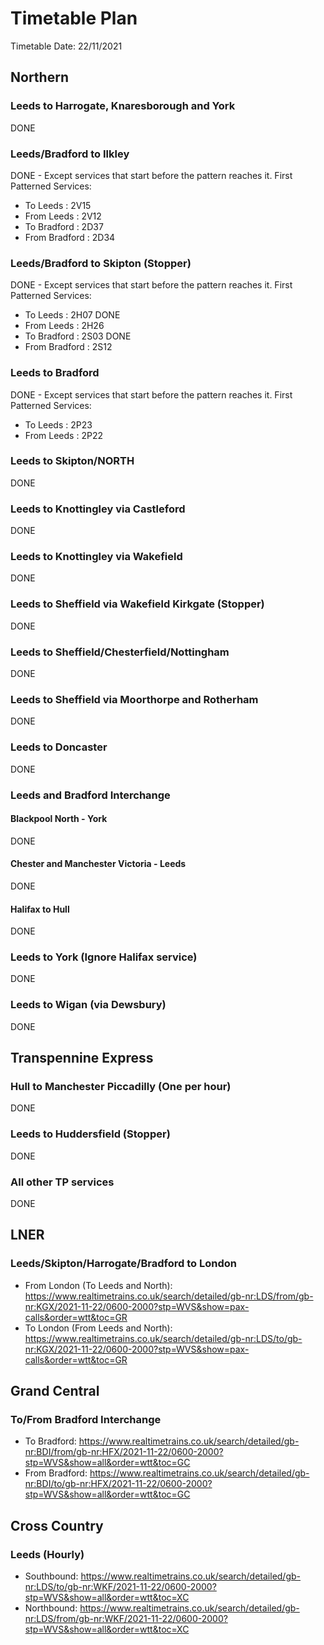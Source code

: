 # Timetable Plan
Timetable Date: 22/11/2021


## Northern
### Leeds to Harrogate, Knaresborough and York
DONE

### Leeds/Bradford to Ilkley
DONE - Except services that start before the pattern reaches it.
First Patterned Services:
- To Leeds : 2V15
- From Leeds : 2V12
- To Bradford : 2D37
- From Bradford : 2D34

### Leeds/Bradford to Skipton (Stopper)
DONE - Except services that start before the pattern reaches it.
First Patterned Services:
- To Leeds : 2H07 DONE
- From Leeds : 2H26
- To Bradford : 2S03 DONE
- From Bradford : 2S12

### Leeds to Bradford
DONE - Except services that start before the pattern reaches it.
First Patterned Services:
- To Leeds : 2P23
- From Leeds : 2P22

### Leeds to Skipton/NORTH
DONE

### Leeds to Knottingley via Castleford
DONE

### Leeds to Knottingley via Wakefield
DONE

### Leeds to Sheffield via Wakefield Kirkgate (Stopper)
DONE

### Leeds to Sheffield/Chesterfield/Nottingham
DONE

### Leeds to Sheffield via Moorthorpe and Rotherham
DONE

### Leeds to Doncaster
DONE

### Leeds and Bradford Interchange
#### Blackpool North - York
DONE
#### Chester and Manchester Victoria - Leeds
DONE
#### Halifax to Hull
DONE

### Leeds to York (Ignore Halifax service)
DONE

### Leeds to Wigan (via Dewsbury)
DONE

## Transpennine Express
### Hull to Manchester Piccadilly (One per hour)
DONE

### Leeds to Huddersfield (Stopper)
DONE

### All other TP services
DONE


## LNER
### Leeds/Skipton/Harrogate/Bradford to London
- From London (To Leeds and North):
https://www.realtimetrains.co.uk/search/detailed/gb-nr:LDS/from/gb-nr:KGX/2021-11-22/0600-2000?stp=WVS&show=pax-calls&order=wtt&toc=GR
- To London (From Leeds and North):
https://www.realtimetrains.co.uk/search/detailed/gb-nr:LDS/to/gb-nr:KGX/2021-11-22/0600-2000?stp=WVS&show=pax-calls&order=wtt&toc=GR


## Grand Central
### To/From Bradford Interchange
- To Bradford:
https://www.realtimetrains.co.uk/search/detailed/gb-nr:BDI/from/gb-nr:HFX/2021-11-22/0600-2000?stp=WVS&show=all&order=wtt&toc=GC
- From Bradford:
https://www.realtimetrains.co.uk/search/detailed/gb-nr:BDI/to/gb-nr:HFX/2021-11-22/0600-2000?stp=WVS&show=all&order=wtt&toc=GC


## Cross Country
### Leeds (Hourly)
- Southbound:
https://www.realtimetrains.co.uk/search/detailed/gb-nr:LDS/to/gb-nr:WKF/2021-11-22/0600-2000?stp=WVS&show=all&order=wtt&toc=XC
- Northbound:
https://www.realtimetrains.co.uk/search/detailed/gb-nr:LDS/from/gb-nr:WKF/2021-11-22/0600-2000?stp=WVS&show=all&order=wtt&toc=XC
